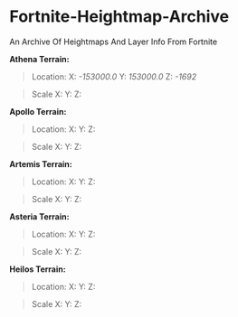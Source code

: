 # Fortnite-Heightmap-Archive
An Archive Of Heightmaps And Layer Info From Fortnite

**Athena Terrain:**

>Location: X: _-153000.0_ Y: _153000.0_ Z: _-1692_

>Scale X: Y: Z:

**Apollo Terrain:**

>Location: X: Y: Z:

>Scale X: Y: Z:

**Artemis Terrain:**

>Location: X: Y: Z:

>Scale X: Y: Z:

**Asteria Terrain:**

>Location: X: Y: Z:

>Scale X: Y: Z:

**Heilos Terrain:**

>Location: X: Y: Z:

>Scale X: Y: Z:
